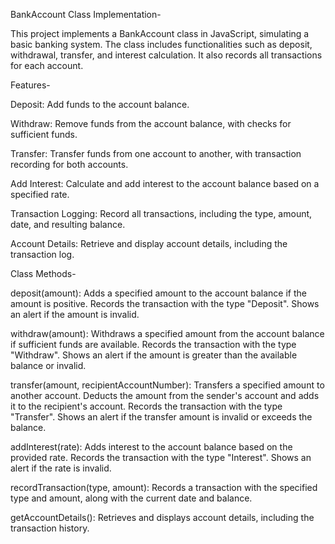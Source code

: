 BankAccount Class Implementation-

This project implements a BankAccount class in JavaScript, simulating a basic banking system. The class includes functionalities such as deposit, withdrawal, transfer, and interest calculation. It also records all transactions for each account.

Features-

Deposit: Add funds to the account balance.

Withdraw: Remove funds from the account balance, with checks for sufficient funds.

Transfer: Transfer funds from one account to another, with transaction recording for both accounts.

Add Interest: Calculate and add interest to the account balance based on a specified rate.

Transaction Logging: Record all transactions, including the type, amount, date, and resulting balance.

Account Details: Retrieve and display account details, including the transaction log.

Class Methods-

deposit(amount):
Adds a specified amount to the account balance if the amount is positive.
Records the transaction with the type "Deposit".
Shows an alert if the amount is invalid.

withdraw(amount):
Withdraws a specified amount from the account balance if sufficient funds are available.
Records the transaction with the type "Withdraw".
Shows an alert if the amount is greater than the available balance or invalid.

transfer(amount, recipientAccountNumber):
Transfers a specified amount to another account.
Deducts the amount from the sender's account and adds it to the recipient's account.
Records the transaction with the type "Transfer".
Shows an alert if the transfer amount is invalid or exceeds the balance.

addInterest(rate):
Adds interest to the account balance based on the provided rate.
Records the transaction with the type "Interest".
Shows an alert if the rate is invalid.

recordTransaction(type, amount):
Records a transaction with the specified type and amount, along with the current date and balance.

getAccountDetails():
Retrieves and displays account details, including the transaction history.